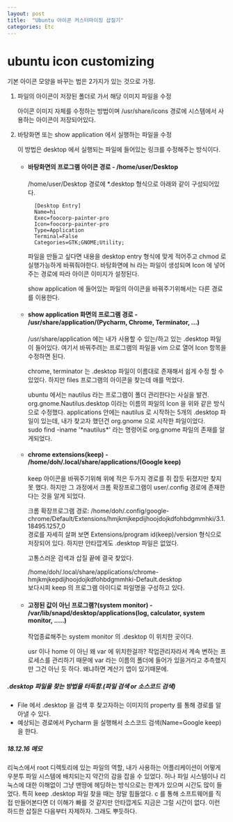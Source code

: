 ```yaml
---
layout: post
title:  "Ubuntu 아이콘 커스터마이징 삽질기"
categories: Etc
---
```

# ubuntu icon customizing

기본 아이콘 모양을 바꾸는 법은 2가지가 있는 것으로 가정.

1.  파일의 아이콘이 저장된 폴더로 가서 해당 이미지 파일을 수정
    
    아이콘 이미지 자체를 수정하는 방법이며 /usr/share/icons 경로에 시스템에서 사용하는 아이콘이 저장되어있다.
    
2.  바탕화면 또는 show application 에서 실행하는 파일을 수정
    
    이 방법은 desktop 에서 실행되는 파일에 들어있는 링크를 수정해주는 방식이다.
    
    -   #### 바탕화면의 프로그램 아이콘 경로 - /home/user/Desktop
        
        /home/user/Desktop 경로에 \*.desktop 형식으로 아래와 같이 구성되어있다.
        
        ```
          [Desktop Entry]  
          Name=hi  
          Exec=foocorp-painter-pro  
          Icon=foocorp-painter-pro  
          Type=Application
          Terminal=False  
          Categories=GTK;GNOME;Utility;
        ```
        
        파일을 만들고 싶다면 내용을 desktop entry 형식에 맞게 적어주고 chmod 로 실행가능하게 바꿔줘야한다. 바탕화면에 hi 라는 파일이 생성되며 Icon 에 넣어주는 경로에 따라 아이콘 이미지가 설정된다.
        
        show application 에 들어있는 파일의 아이콘을 바꿔주기위해서는 다른 경로를 이용한다.
        
    -   #### show application 화면의 프로그램 경로 - /usr/share/application/(Pycharm, Chrome, Terminator, ...)
        
        /usr/share/application 에는 내가 사용할 수 있는/하고 있는 .desktop 파일이 들어있다. 여기서 바꿔주려는 프로그램의 파일을 vim 으로 열어 Icon 항목을 수정하면 된다.
        
        chrome, terminator 는 .desktop 파일이 이름대로 존재해서 쉽게 수정 할 수 있었다. 하지만 files 프로그램의 아이콘을 찾는데 애를 먹었다.
        
        ubuntu 에서는 nautilus 라는 프로그램이 폴더 관리한다는 사실을 발견.  
        org.gnome.Nautilus.desktop 이라는 이름의 파일의 Icon 을 위와 같은 방식으로 수정했다. applications 안에는 nautilus 로 시작하는 5개의 .desktop 파일이 있는데, 내가 찾고자 했던건 org.gnome 으로 시작한 파일이었다.  
        sudo find -iname '\*nautilus\*' 라는 명령어로 org.gnome 파일의 존재를 알게되었다.
        
    -   #### chrome extensions(keep) - /home/doh/.local/share/applications/(Google keep)
        
        keep 아이콘을 바꿔주기위해 위에 적은 두가지 경로를 쥐 잡듯 뒤졌지만 찾지 못 했다. 하지만 그 과정에서 크롬 확장프로그램이 user/.config 경로에 존재한다는 것을 알게 되었다.
        
        크롬 확장프로그램 경로: /home/doh/.config/google-chrome/Default/Extensions/hmjkmjkepdijhoojdojkdfohbdgmmhki/3.1.18495.1257\_0  
        경로를 자세히 살펴 보면 Extensions/program id(keep)/version 형식으로 저장되어 있다. 하지만 안타깝게도 .desktop 파일은 없었다.
        
        고통스러운 검색과 삽질 끝에 결국 찾았다.
        
        /home/doh/.local/share/applications/chrome-hmjkmjkepdijhoojdojkdfohbdgmmhki-Default.desktop  
        보다시피 keep 의 프로그램 아이디로 파일명을 구성하고 있다.
        
    -   #### 고정된 값이 아닌 프로그램?(system monitor) - /var/lib/snapd/desktop/applications(log, calculator, system monitor, .....)
        
        작업종료해주는 system monitor 의 .desktop 이 위치한 곳이다.
        
        usr 이나 home 이 아닌 왜 var 에 위치한걸까? 작업관리자라서 계속 변하는 프로세스를 관리하기 때문에 var 라는 이름의 폴더에 들어가 있을거라고 추측했지만 그건 아닌 듯 하다. 왜냐하면 계산기 앱이 있기때문에.
        

##### .desktop 파일을 찾는 방법을 터득함.(파일 검색 or 소스코드 검색)

-   File 에서 .desktop 을 검색 후 찾고자하는 이미지의 property 를 통해 경로를 알아낼 수 있다.
-   예상되는 경로에서 Pycharm 을 실행해서 소스코드 검색(Name=Google keep)을 한다.

##### 18.12.16 메모

리눅스에서 root 디렉토리에 있는 파일의 역할, 내가 사용하는 어플리케이션이 어떻게 우분투 파일 시스템에 배치되는지 약간의 감을 잡을 수 있었다. 허나 파일 시스템이나 리눅스에 대한 이해없이 그냥 맨땅에 헤딩하는 방식으로는 한계가 있으며 시간도 많이 들었다. 특히 keep .desktop 파일 찾을 때는 정말 힘들었다. c 를 통해 소프트웨어를 직접 만들어본다면 더 이해가 빠를 것 같지만 안타깝게도 지금은 그럴 시간이 없다. 이런 하드한 삽질은 다음부터 자제하자. 그래도 뿌듯하다.
